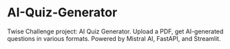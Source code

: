 # AI-Quiz-Generator
Twise Challenge project: AI Quiz Generator.  Upload a PDF, get AI-generated questions in various formats. Powered by Mistral AI, FastAPI, and Streamlit.
